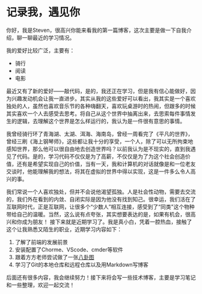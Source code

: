 # 记录我，遇见你
你好，我是Steven，很高兴你能来看我的第一篇博客，这次主要是做一下自我介绍，聊一聊最近的学习情况。

我的爱好比较广泛，主要有：

* 骑行
* 阅读
* 电影
  

最近又有了新的爱好——敲代码，是的，我还正在学习，但是我有信心能做好，因为兴趣发动机会让我一直进步。其实从我的这些爱好可以看出，我其实是一个喜欢独处的人，虽然也喜欢音乐节的各种嗨翻天，喜欢玩桌游时的热闹，但跟多的时候其实喜欢一个人去感受去思考。将自己从这个世界中抽离出来，去思索每件事情发生的逻辑，去理解这个世界是怎么样运行的，我认为是一件很有意思的事情。

我曾经骑行环了青海湖、太湖、洱海、海南岛，曾经一周看完了《平凡的世界》，曾经三刷《海上钢琴师》，这些都让我十分的享受，一个人，除了可以无所拘束地感知世界，那么他可以很自由地去创造世界吗？以前我认为是不现实的，直到我遇见了代码。是的，学习代码不仅仅是为了高薪，不仅仅是为了为这个社会创造价值，还有是希望实现自己的价值，当有一天，我和计算机的对话就像是和一位老友交谈时，他能理解我的想法，将其在虚拟的世界中得以实现，这是一件多么令人高兴的事。

我们常说一个人喜欢独处，但并不会说他渴望孤独。人是社会性动物，需要去交流的，我们外在看到的内敛、自闭实际是因为他没有找到知己。很幸运，我们活在了互联网时代，正是互联网，让很多个“少数人”相互连接，感受到了“同类"这个物种带给自己的温暖。当然，这么说有点夸张，其实想要表达的是，如果有机会，很高兴和你成为朋友！
接下来就是近期学习了。我是真小白，凭着一腔热血，接触了这个让我熟悉又陌生的职业，近期学习内容如下：
1. 了解了前端的发展前景
2. 安装配置了Chorme、VScode、cmder等软件
3. 跟着方方老师尝试做了一张[八卦图](https://steven-uv.github.io/html5-css3-demo-1/)
4. 学习了Git的本地仓库和远程仓库以及用Markdown写博客

后面还有很多内容，我会继续努力！接下来将会写一些技术博客，主要是学习笔记和一些整理，欢迎一起交流！
